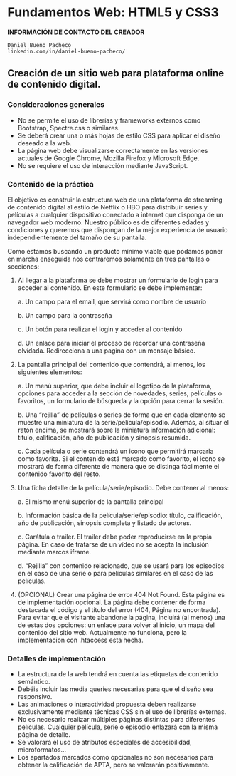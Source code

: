 # Fundamentos Web: HTML5 y CSS3

**INFORMACIÓN DE CONTACTO DEL CREADOR**

    Daniel Bueno Pacheco
    linkedin.com/in/daniel-bueno-pacheco/

## Creación de un sitio web para plataforma online de contenido digital.

### Consideraciones generales

- No se permite el uso de librerías y frameworks externos como Bootstrap, Spectre.css o similares.
- Se deberá crear una o más hojas de estilo CSS para aplicar el diseño deseado a la web.
- La página web debe visualizarse correctamente en las versiones actuales de Google Chrome, Mozilla Firefox y Microsoft Edge.
- No se requiere el uso de interacción mediante JavaScript.

### Contenido de la práctica

El objetivo es construir la estructura web de una plataforma de streaming de contenido digital al estilo de Netflix o HBO para distribuir series y películas a cualquier dispositivo conectado a internet que disponga de un navegador web moderno. Nuestro público es de diferentes edades y condiciones y queremos que dispongan de la mejor experiencia de usuario independientemente del tamaño de su pantalla.

Como estamos buscando un producto mínimo viable que podamos poner en marcha enseguida nos centraremos solamente en tres pantallas o secciones:

1. Al llegar a la plataforma se debe mostrar un formulario de login para acceder al contenido. En este formulario se debe implementar:

   a. Un campo para el email, que servirá como nombre de usuario

   b. Un campo para la contraseña

   c. Un botón para realizar el login y acceder al contenido

   d. Un enlace para iniciar el proceso de recordar una contraseña olvidada. Redirecciona a una pagina con un mensaje básico.

2. La pantalla principal del contenido que contendrá, al menos, los siguientes elementos:

   a. Un menú superior, que debe incluir el logotipo de la plataforma, opciones para acceder a la sección de novedades, series, películas o favoritos, un formulario de búsqueda y la opción para cerrar la sesión.

   b. Una “rejilla” de películas o series de forma que en cada elemento se muestre una miniatura de la serie/película/episodio. Además, al situar el ratón encima, se mostrará sobre la miniatura información adicional: título, calificación, año de publicación y sinopsis resumida.

   c. Cada película o serie contendrá un icono que permitirá marcarla como favorita. Si el contenido está marcado como favorito, el icono se mostrará de forma diferente de manera que se distinga fácilmente el contenido favorito del resto.

3. Una ficha detalle de la película/serie/episodio. Debe contener al menos:

   a. El mismo menú superior de la pantalla principal

   b. Información básica de la película/serie/episodio: título, calificación, año de publicación, sinopsis completa y listado de actores.

   c. Carátula o trailer. El trailer debe poder reproducirse en la propia página. En caso de tratarse de un vídeo no se acepta la inclusión mediante marcos iframe.

   d. “Rejilla” con contenido relacionado, que se usará para los episodios en el caso de una serie o para películas similares en el caso de las películas.

4. (OPCIONAL) Crear una página de error 404 Not Found. Esta página es de implementación opcional. La página debe contener de forma destacada el código y el título del error (404, Página no encontrada). Para evitar que el visitante abandone la página, incluirá (al menos) una de estas dos opciones: un enlace para volver al inicio, un mapa del contenido del sitio web. Actualmente no funciona, pero la implementacion con .htaccess esta hecha.

### Detalles de implementación

- La estructura de la web tendrá en cuenta las etiquetas de contenido semántico.
- Debéis incluir las media queries necesarias para que el diseño sea responsivo.
- Las animaciones o interactividad propuesta deben realizarse exclusivamente mediante técnicas CSS sin el uso de librerías externas.
- No es necesario realizar múltiples páginas distintas para diferentes películas. Cualquier película, serie o episodio enlazará con la misma página de detalle.
- Se valorará el uso de atributos especiales de accesibilidad, microformatos…
- Los apartados marcados como opcionales no son necesarios para obtener la calificación de APTA, pero se valorarán positivamente.
